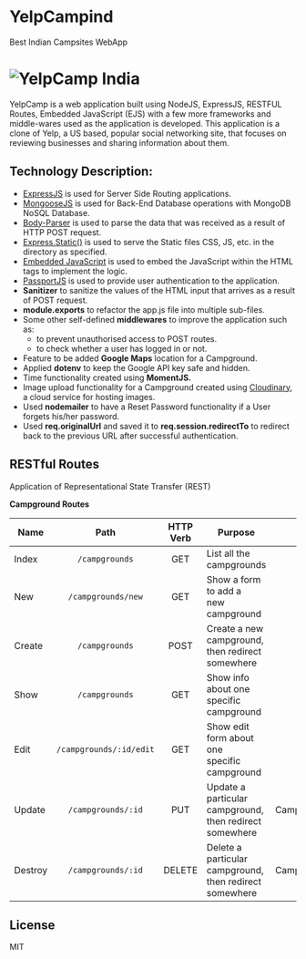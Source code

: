 # YelpCampind
Best Indian Campsites WebApp



# ![YelpCamp India](https://res.cloudinary.com/dws2yfkqq/image/upload/v1587536264/YelpCamp_npbwdy.png)

YelpCamp is a web application built using NodeJS, ExpressJS, RESTFUL Routes, Embedded JavaScript (EJS) with a few more frameworks and middle-wares used as the application is developed. 
This application is a clone of Yelp, a US based, popular social networking site, that focuses on reviewing businesses and sharing information about them.

## Technology Description:

- [ExpressJS](http://expressjs.com/) is used for Server Side Routing applications.
- [MongooseJS](http://mongoosejs.com/) is used for Back-End Database operations with MongoDB NoSQL Database.
- [Body-Parser](https://github.com/expressjs/body-parser/) is used to parse the data that was received as a result of HTTP POST request.
- [Express.Static()](https://expressjs.com/en/starter/static-files.html) is used to serve the Static files CSS, JS, etc. in the directory as specified.
- [Embedded JavaScript](https://github.com/abhishek363036/YelpCamp/blob/master) is used to embed the JavaScript within the HTML tags to implement the logic.
- [PassportJS](https://github.com/abhishek363036/YelpCamp/blob/master/www.passportjs.org) is used to provide user authentication to the application.
- **Sanitizer** to sanitize the values of the HTML input that arrives as a result of POST request.
- **module.exports** to refactor the app.js file into multiple sub-files.
- Some other self-defined **middlewares** to improve the application such as:
    - to prevent unauthorised access to POST routes.
    - to check whether a user has logged in or not.
- Feature to be added **Google Maps** location for a Campground.
- Applied **dotenv** to keep the Google API key safe and hidden.
- Time functionality created using **MomentJS.**
- Image upload functionality for a Campground created using [Cloudinary](https://cloudinary.com/), a cloud service for hosting images.
- Used **nodemailer** to have a Reset Password functionality if a User forgets his/her password.
- Used **req.originalUrl** and saved it to **req.session.redirectTo** to redirect back to the previous URL after successful authentication.


## RESTful Routes

Application of Representational State Transfer (REST)

**Campground Routes**

| Name          | Path                       | HTTP <br>Verb| Purpose                                                       | Mongoose Method               |
| --------------|:--------------------------:|:------------:|---------------------------------------------------------------|:-----------------------------:|
| Index         | `/campgrounds`             | GET          | List all the campgrounds                                      | Campground.find()             | 
| New           | `/campgrounds/new`         | GET          | Show a form to add a <br>new campground                       | N/A                           | 
| Create        | `/campgrounds`             | POST         | Create a new campground, <br>then redirect somewhere          | Campground.create()           |
| Show          | `/campgrounds`             | GET          | Show info about one <br>specific campground                   | Campground.findById()         |
| Edit          | `/campgrounds/:id/edit`    | GET          | Show edit form about one <br>specific campground              | Campground.findById()         |
| Update        | `/campgrounds/:id`         | PUT          | Update a particular campground, <br>then redirect somewhere   | Campground.findByIdAndUpdate()|
| Destroy       | `/campgrounds/:id`         | DELETE       | Delete a particular campground, <br>then redirect somewhere   | Campground.findByIdAndUpdate()|


## License

MIT
